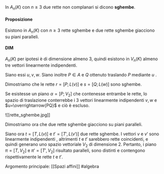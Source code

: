 In $A_{n}(K)$ con $n\ge 3$ due rette non complanari si dicono **sghembe**.

#### Proposizione
Esistono in $A_{n}(K)$ con $n\ge 3$ rette sghembe e due rette sghembe giacciono su piani paralleli.

#### DIM
$A_{n}(K)$ per ipotesi è di dimensione almeno 3, quindi esistono in $V_{n}(K)$ almeno tre vettori linearmente indipendenti.

Siano essi $u,v,w$.
Siano inoltre $P\in A$ e $Q$ ottenuto traslando $P$ mediante $u$ .

Dimostriamo che le rette $r=[P;L(v)]$ e $s=[Q;L(w)]$ sono sghembe.

Se esistesse un piano $\alpha=[P;V_{2}]$ che contenesse entrambe le rette, lo spazio di traslazione conterrebbe i 3 vettori linearmente indipendenti $v,w$ e $u=\overrightarrow{PQ}$ e ciò è escluso.

![[rette_sghembe.jpg]]

Dimostriamo ora che due rette sghembe giacciono su piani paralleli.

Siano ora $t= [T,L(v)]$ e $t'=[T',L(v')]$ due rette sghembe.
I vettori $v$ e $v'$ sono linearmente indipendenti , altrimenti $t$ e $t'$ sarebbero rette coincidenti, e quindi generano uno spazio vettoriale $V_{2}$ di dimensione 2.
Pertanto, i piano $\pi=[T,V_{2}]$ e $\pi'=[T',V_{2}]$ risultato paralleli, sono distinti e contengono rispettivamente le rette $t$ e $t'$.

Argomento principale: [[Spazi affini]]
#algebra 